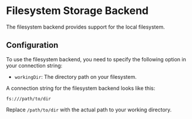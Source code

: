 # Filesystem Storage Backend

The filesystem backend provides support for the local filesystem.

## Configuration

To use the filesystem backend, you need to specify the following option in your connection string:

- `workingDir`: The directory path on your filesystem.

A connection string for the filesystem backend looks like this:

```
fs:///path/to/dir
```

Replace `/path/to/dir` with the actual path to your working directory.